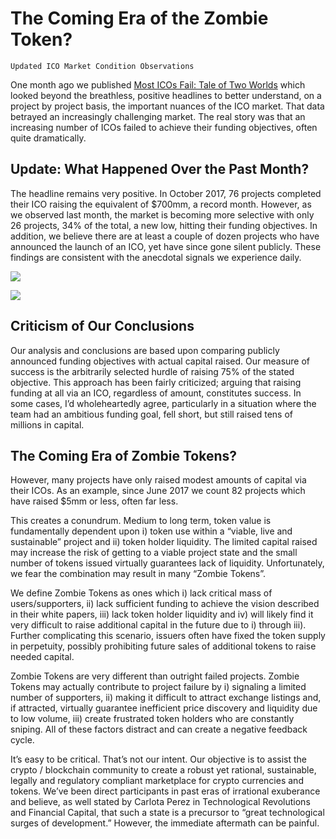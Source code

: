 # The Coming Era of the Zombie Token?

    Updated ICO Market Condition Observations


One month ago we published [Most ICOs Fail: Tale of Two Worlds](https://hackernoon.com/most-icos-fail-tale-of-two-worlds-d1ab7625ff66) which looked beyond the breathless, positive headlines to better understand, on a project by project basis, the important nuances of the ICO market. That data betrayed an increasingly challenging market. The real story was that an increasing number of ICOs failed to achieve their funding objectives, often quite dramatically.

## Update: What Happened Over the Past Month?

The headline remains very positive. In October 2017, 76 projects completed their ICO raising the equivalent of $700mm, a record month. However, as we observed last month, the market is becoming more selective with only 26 projects, 34% of the total, a new low, hitting their funding objectives. In addition, we believe there are at least a couple of dozen projects who have announced the launch of an ICO, yet have since gone silent publicly. These findings are consistent with the anecdotal signals we experience daily.

![](https://cdn-images-1.medium.com/max/800/1*_AKom5HbpQqTMd2yfdNJAw.jpeg)

![](https://cdn-images-1.medium.com/max/800/1*E5p90fkjOxczb-8rQxgE2w.jpeg)

## Criticism of Our Conclusions

Our analysis and conclusions are based upon comparing publicly announced funding objectives with actual capital raised. Our measure of success is the arbitrarily selected hurdle of raising 75% of the stated objective. This approach has been fairly criticized; arguing that raising funding at all via an ICO, regardless of amount, constitutes success. In some cases, I’d wholeheartedly agree, particularly in a situation where the team had an ambitious funding goal, fell short, but still raised tens of millions in capital.

## The Coming Era of Zombie Tokens?

However, many projects have only raised modest amounts of capital via their ICOs. As an example, since June 2017 we count 82 projects which have raised $5mm or less, often far less.

This creates a conundrum. Medium to long term, token value is fundamentally dependent upon i) token use within a “viable, live and sustainable” project and ii) token holder liquidity. The limited capital raised may increase the risk of getting to a viable project state and the small number of tokens issued virtually guarantees lack of liquidity. Unfortunately, we fear the combination may result in many “Zombie Tokens”.

We define Zombie Tokens as ones which i) lack critical mass of users/supporters, ii) lack sufficient funding to achieve the vision described in their white papers, iii) lack token holder liquidity and iv) will likely find it very difficult to raise additional capital in the future due to i) through iii). Further complicating this scenario, issuers often have fixed the token supply in perpetuity, possibly prohibiting future sales of additional tokens to raise needed capital.


Zombie Tokens are very different than outright failed projects. Zombie Tokens may actually contribute to project failure by i) signaling a limited number of supporters, ii) making it difficult to attract exchange listings and, if attracted, virtually guarantee inefficient price discovery and liquidity due to low volume, iii) create frustrated token holders who are constantly sniping. All of these factors distract and can create a negative feedback cycle.

It’s easy to be critical. That’s not our intent. Our objective is to assist the crypto / blockchain community to create a robust yet rational, sustainable, legally and regulatory compliant marketplace for crypto currencies and tokens. We’ve been direct participants in past eras of irrational exuberance and believe, as well stated by Carlota Perez in Technological Revolutions and Financial Capital, that such a state is a precursor to “great technological surges of development.” However, the immediate aftermath can be painful.